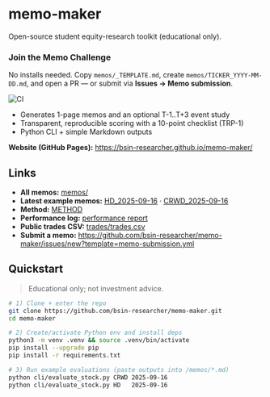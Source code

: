 # memo-maker

Open-source student equity-research toolkit (educational only).

### Join the Memo Challenge
No installs needed. Copy `memos/_TEMPLATE.md`, create `memos/TICKER_YYYY-MM-DD.md`, and open a PR — or submit via **Issues → Memo submission**.


![CI](https://github.com/bsin-researcher/memo-maker/actions/workflows/ci.yml/badge.svg)


- Generates 1-page memos and an optional T-1..T+3 event study
- Transparent, reproducible scoring with a 10-point checklist (TRP-1)
- Python CLI + simple Markdown outputs

**Website (GitHub Pages):** https://bsin-researcher.github.io/memo-maker/

## Links

- **All memos:** [memos/](memos/)
- **Latest example memos:** [HD_2025-09-16](memos/HD_2025-09-16.md) · [CRWD_2025-09-16](memos/CRWD_2025-09-16.md)
- **Method:** [METHOD](docs/METHOD.md)
- **Performance log:** [performance report](studies/performance.md)
- **Public trades CSV:** [trades/trades.csv](trades/trades.csv)
- **Submit a memo:** https://github.com/bsin-researcher/memo-maker/issues/new?template=memo-submission.yml




## Quickstart

> Educational only; not investment advice.

```bash
# 1) Clone + enter the repo
git clone https://github.com/bsin-researcher/memo-maker.git
cd memo-maker

# 2) Create/activate Python env and install deps
python3 -m venv .venv && source .venv/bin/activate
pip install --upgrade pip
pip install -r requirements.txt

# 3) Run example evaluations (paste outputs into /memos/*.md)
python cli/evaluate_stock.py CRWD 2025-09-16
python cli/evaluate_stock.py HD   2025-09-16
